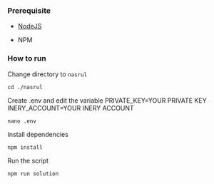 ### Prerequisite

- [NodeJS](https://nodejs.org/en/)

- NPM



### How to run

Change directory to ```nasrul```

```shell
cd ./nasrul
```

Create .env and edit the variable
PRIVATE_KEY=YOUR PRIVATE KEY
INERY_ACCOUNT=YOUR INERY ACCOUNT

```shell
nano .env
```

Install dependencies

```shell
npm install
```

Run the script

```
npm run solution
```
